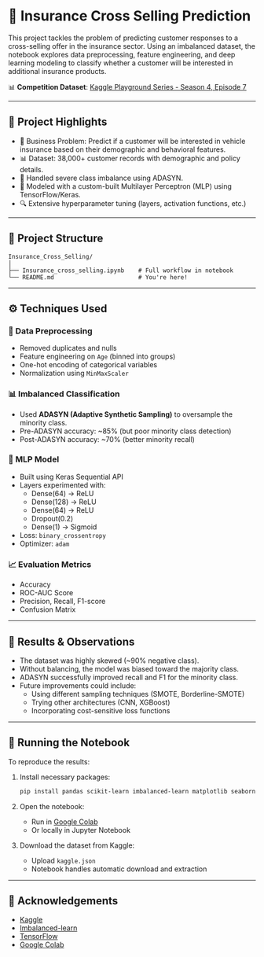 # 🧾 Insurance Cross Selling Prediction

This project tackles the problem of predicting customer responses to a cross-selling offer in the insurance sector. Using an imbalanced dataset, the notebook explores data preprocessing, feature engineering, and deep learning modeling to classify whether a customer will be interested in additional insurance products.

📊 **Competition Dataset**: [Kaggle Playground Series - Season 4, Episode 7](https://www.kaggle.com/competitions/playground-series-s4e7)

---

## 🧩 Project Highlights

- 💼 Business Problem: Predict if a customer will be interested in vehicle insurance based on their demographic and behavioral features.
- 📊 Dataset: 38,000+ customer records with demographic and policy details.
- 🔄 Handled severe class imbalance using ADASYN.
- 🧠 Modeled with a custom-built Multilayer Perceptron (MLP) using TensorFlow/Keras.
- 🔍 Extensive hyperparameter tuning (layers, activation functions, etc.)

---

## 📁 Project Structure

```
Insurance_Cross_Selling/
│
├── Insurance_cross_selling.ipynb    # Full workflow in notebook
└── README.md                        # You're here!
```

---

## ⚙️ Techniques Used

### 📌 Data Preprocessing

- Removed duplicates and nulls
- Feature engineering on `Age` (binned into groups)
- One-hot encoding of categorical variables
- Normalization using `MinMaxScaler`

### 📊 Imbalanced Classification

- Used **ADASYN (Adaptive Synthetic Sampling)** to oversample the minority class.
- Pre-ADASYN accuracy: ~85% (but poor minority class detection)
- Post-ADASYN accuracy: ~70% (better minority recall)

### 🧠 MLP Model

- Built using Keras Sequential API
- Layers experimented with:
  - Dense(64) → ReLU
  - Dense(128) → ReLU
  - Dense(64) → ReLU
  - Dropout(0.2)
  - Dense(1) → Sigmoid
- Loss: `binary_crossentropy`
- Optimizer: `adam`

### 📈 Evaluation Metrics

- Accuracy
- ROC-AUC Score
- Precision, Recall, F1-score
- Confusion Matrix

---

## 🧪 Results & Observations

- The dataset was highly skewed (~90% negative class).
- Without balancing, the model was biased toward the majority class.
- ADASYN successfully improved recall and F1 for the minority class.
- Future improvements could include:
  - Using different sampling techniques (SMOTE, Borderline-SMOTE)
  - Trying other architectures (CNN, XGBoost)
  - Incorporating cost-sensitive loss functions

---

## 🚀 Running the Notebook

To reproduce the results:

1. Install necessary packages:
   ```bash
   pip install pandas scikit-learn imbalanced-learn matplotlib seaborn tensorflow
   ```

2. Open the notebook:
   - Run in [Google Colab](https://colab.research.google.com)
   - Or locally in Jupyter Notebook

3. Download the dataset from Kaggle:
   - Upload `kaggle.json`
   - Notebook handles automatic download and extraction


---

## 🙌 Acknowledgements

- [Kaggle](https://www.kaggle.com/)
- [Imbalanced-learn](https://imbalanced-learn.org/stable/)
- [TensorFlow](https://www.tensorflow.org/)
- [Google Colab](https://colab.research.google.com/)
